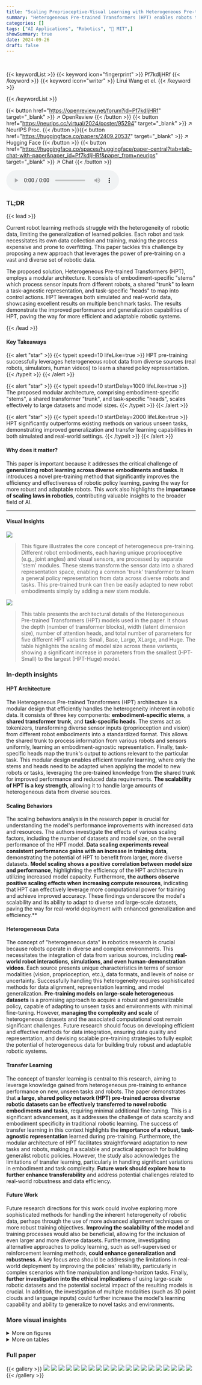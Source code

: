 ```yaml
---
title: "Scaling Proprioceptive-Visual Learning with Heterogeneous Pre-trained Transformers"
summary: "Heterogeneous Pre-trained Transformers (HPT) enables robots to learn generalizable policies from diverse data, drastically improving performance on unseen tasks."
categories: []
tags: ["AI Applications", "Robotics", "🏢 MIT",]
showSummary: true
date: 2024-09-26
draft: false
---
```


<br>

{{< keywordList >}}
{{< keyword icon="fingerprint" >}} Pf7kdIjHRf {{< /keyword >}}
{{< keyword icon="writer" >}} Lirui Wang et el. {{< /keyword >}}
 
{{< /keywordList >}}

{{< button href="https://openreview.net/forum?id=Pf7kdIjHRf" target="_blank" >}}
↗ OpenReview
{{< /button >}}
{{< button href="https://neurips.cc/virtual/2024/poster/95294" target="_blank" >}}
↗ NeurIPS Proc.
{{< /button >}}{{< button href="https://huggingface.co/papers/2409.20537" target="_blank" >}}
↗ Hugging Face
{{< /button >}}
{{< button href="https://huggingface.co/spaces/huggingface/paper-central?tab=tab-chat-with-paper&paper_id=Pf7kdIjHRf&paper_from=neurips" target="_blank" >}}
↗ Chat
{{< /button >}}



<audio controls>
    <source src="https://ai-paper-reviewer.com/Pf7kdIjHRf/podcast.wav" type="audio/wav">
    Your browser does not support the audio element.
</audio>


### TL;DR


{{< lead >}}

Current robot learning methods struggle with the heterogeneity of robotic data, limiting the generalization of learned policies.  Each robot and task necessitates its own data collection and training, making the process expensive and prone to overfitting. This paper tackles this challenge by proposing a new approach that leverages the power of pre-training on a vast and diverse set of robotic data. 

The proposed solution, Heterogeneous Pre-trained Transformers (HPT), employs a modular architecture. It consists of embodiment-specific "stems" which process sensor inputs from different robots, a shared "trunk" to learn a task-agnostic representation, and task-specific "heads" to map into control actions.  HPT leverages both simulated and real-world data, showcasing excellent results on multiple benchmark tasks. The results demonstrate the improved performance and generalization capabilities of HPT, paving the way for more efficient and adaptable robotic systems. 

{{< /lead >}}


#### Key Takeaways

{{< alert "star" >}}
{{< typeit speed=10 lifeLike=true >}} HPT pre-training successfully leverages heterogeneous robot data from diverse sources (real robots, simulators, human videos) to learn a shared policy representation. {{< /typeit >}}
{{< /alert >}}

{{< alert "star" >}}
{{< typeit speed=10 startDelay=1000 lifeLike=true >}} The proposed modular architecture, comprising embodiment-specific "stems", a shared transformer "trunk", and task-specific "heads", scales effectively to large datasets and model sizes. {{< /typeit >}}
{{< /alert >}}

{{< alert "star" >}}
{{< typeit speed=10 startDelay=2000 lifeLike=true >}} HPT significantly outperforms existing methods on various unseen tasks, demonstrating improved generalization and transfer learning capabilities in both simulated and real-world settings. {{< /typeit >}}
{{< /alert >}}

#### Why does it matter?
This paper is important because it addresses the critical challenge of **generalizing robot learning across diverse embodiments and tasks**.  It introduces a novel pre-training method that significantly improves the efficiency and effectiveness of robotic policy learning, paving the way for more robust and adaptable robots.  This work also highlights the **importance of scaling laws in robotics**, contributing valuable insights to the broader field of AI.

------
#### Visual Insights



![](https://ai-paper-reviewer.com/Pf7kdIjHRf/figures_1_1.jpg)

> This figure illustrates the core concept of heterogeneous pre-training. Different robot embodiments, each having unique proprioceptive (e.g., joint angles) and visual sensors, are processed by separate 'stem' modules. These stems transform the sensor data into a shared representation space, enabling a common 'trunk' transformer to learn a general policy representation from data across diverse robots and tasks. This pre-trained trunk can then be easily adapted to new robot embodiments simply by adding a new stem module.





![](https://ai-paper-reviewer.com/Pf7kdIjHRf/tables_4_1.jpg)

> This table presents the architectural details of the Heterogeneous Pre-trained Transformers (HPT) models used in the paper.  It shows the depth (number of transformer blocks), width (latent dimension size), number of attention heads, and total number of parameters for five different HPT variants: Small, Base, Large, XLarge, and Huge. The table highlights the scaling of model size across these variants, showing a significant increase in parameters from the smallest (HPT-Small) to the largest (HPT-Huge) model.





### In-depth insights


#### HPT Architecture
The Heterogeneous Pre-trained Transformers (HPT) architecture is a modular design that efficiently handles the heterogeneity inherent in robotic data.  It consists of three key components: **embodiment-specific stems**, a **shared transformer trunk**, and **task-specific heads**.  The stems act as tokenizers, transforming diverse sensor inputs (proprioception and vision) from different robot embodiments into a standardized format. This allows the shared trunk to process information from various robots and sensors uniformly, learning an embodiment-agnostic representation.  Finally, task-specific heads map the trunk's output to actions relevant to the particular task. This modular design enables efficient transfer learning, where only the stems and heads need to be adapted when applying the model to new robots or tasks, leveraging the pre-trained knowledge from the shared trunk for improved performance and reduced data requirements. **The scalability of HPT is a key strength**, allowing it to handle large amounts of heterogeneous data from diverse sources.

#### Scaling Behaviors
The scaling behaviors analysis in the research paper is crucial for understanding the model's performance improvements with increased data and resources. The authors investigate the effects of various scaling factors, including the number of datasets and model size, on the overall performance of the HPT model. **Data scaling experiments reveal consistent performance gains with an increase in training data**, demonstrating the potential of HPT to benefit from larger, more diverse datasets.  **Model scaling shows a positive correlation between model size and performance**, highlighting the efficiency of the HPT architecture in utilizing increased model capacity. Furthermore, **the authors observe positive scaling effects when increasing compute resources**, indicating that HPT can effectively leverage more computational power for training and achieve improved accuracy. These findings underscore the model's scalability and its ability to adapt to diverse and large-scale datasets, paving the way for real-world deployment with enhanced generalization and efficiency.**

#### Heterogeneous Data
The concept of "heterogeneous data" in robotics research is crucial because robots operate in diverse and complex environments.  This necessitates the integration of data from various sources, including **real-world robot interactions, simulations, and even human-demonstration videos**. Each source presents unique characteristics in terms of sensor modalities (vision, proprioception, etc.), data formats, and levels of noise or uncertainty.  Successfully handling this heterogeneity requires sophisticated methods for data alignment, representation learning, and model generalization. **Pre-training models on large-scale heterogeneous datasets** is a promising approach to acquire a robust and generalizable policy, capable of adapting to unseen tasks and environments with minimal fine-tuning.  However, **managing the complexity and scale** of heterogeneous datasets and the associated computational cost remain significant challenges.  Future research should focus on developing efficient and effective methods for data integration, ensuring data quality and representation, and devising scalable pre-training strategies to fully exploit the potential of heterogeneous data for building truly robust and adaptable robotic systems.

#### Transfer Learning
The concept of transfer learning is central to this research, aiming to leverage knowledge gained from heterogeneous pre-training to enhance performance on new, unseen tasks and robots.  The paper demonstrates that **a large, shared policy network (HPT) pre-trained across diverse robotic datasets can be effectively transferred to novel robotic embodiments and tasks**, requiring minimal additional fine-tuning.  This is a significant advancement, as it addresses the challenge of data scarcity and embodiment specificity in traditional robotic learning.  The success of transfer learning in this context highlights the **importance of a robust, task-agnostic representation** learned during pre-training.  Furthermore, the modular architecture of HPT facilitates straightforward adaptation to new tasks and robots, making it a scalable and practical approach for building generalist robotic policies.  However, the study also acknowledges the limitations of transfer learning, particularly in handling significant variations in embodiment and task complexity. **Future work should explore how to further enhance transferability** and address potential challenges related to real-world robustness and data efficiency.

#### Future Work
Future research directions for this work could involve exploring more sophisticated methods for handling the inherent heterogeneity of robotic data, perhaps through the use of more advanced alignment techniques or more robust training objectives.  **Improving the scalability of the model** and training processes would also be beneficial, allowing for the inclusion of even larger and more diverse datasets.  Furthermore, investigating alternative approaches to policy learning, such as self-supervised or reinforcement learning methods, **could enhance generalization and robustness**.  A key focus area should be addressing the limitations in real-world deployment by improving the policies' reliability, particularly in complex scenarios with fine manipulation and long-horizon tasks.  Finally, **further investigation into the ethical implications** of using large-scale robotic datasets and the potential societal impact of the resulting models is crucial.  In addition, the investigation of multiple modalities (such as 3D point clouds and language inputs) could further increase the model's learning capability and ability to generalize to novel tasks and environments.


### More visual insights

<details>
<summary>More on figures
</summary>


![](https://ai-paper-reviewer.com/Pf7kdIjHRf/figures_2_1.jpg)

> The figure illustrates the architecture of Heterogeneous Pre-trained Transformers (HPT).  It shows a modular design with three main components: Embodiment-specific stems that process proprioceptive and visual inputs, a shared Transformer trunk that learns a task-agnostic representation, and task-specific heads that map the representation to actions.  The figure highlights the flexibility and scalability of HPT, showing how it can handle data from multiple embodiments and tasks.


![](https://ai-paper-reviewer.com/Pf7kdIjHRf/figures_3_1.jpg)

> This figure illustrates the stem architecture of the Heterogeneous Pre-trained Transformers (HPT) model.  The stem is responsible for processing proprioceptive and visual inputs from different robot embodiments.  The proprioceptive tokenizer uses a Multilayer Perceptron (MLP) to transform proprioceptive data into a feature vector, which is then processed using cross-attention with 16 learnable tokens.  Similarly, the vision tokenizer uses a pre-trained encoder (like ResNet) to process visual information, also employing cross-attention with 16 fixed tokens.  The output is a fixed-length sequence of tokens, regardless of the input sequence length, which allows the model to handle variable-length inputs from diverse sensors.


![](https://ai-paper-reviewer.com/Pf7kdIjHRf/figures_4_1.jpg)

> This figure shows a pie chart visualizing the distribution of datasets used in the HPT pre-training process across different domains and embodiments. Each slice represents a specific dataset or group of datasets, categorized by their source (real-world teleoperation, simulation, deployed robots, and human videos). The visual representation highlights the diversity and heterogeneity of the data used for pre-training, emphasizing the paper's focus on scaling learning across different robotics environments and sensor modalities.


![](https://ai-paper-reviewer.com/Pf7kdIjHRf/figures_6_1.jpg)

> This figure shows the scaling behavior of the Heterogeneous Pre-trained Transformers (HPT) model with respect to the amount of data used during pre-training.  Subfigure (a) demonstrates the relationship between the number of trajectories and the validation loss for two different model sizes (HPT-S and HPT-L). Subfigure (b) shows how the validation loss changes as the number of datasets increases, keeping the number of epochs constant.


![](https://ai-paper-reviewer.com/Pf7kdIjHRf/figures_6_2.jpg)

> This figure shows the scaling behavior of the Heterogeneous Pre-trained Transformers (HPT) model with respect to the amount of data and model size.  The left subplot (a) demonstrates how validation loss decreases as the number of training trajectories increases, comparing two different model sizes. The right subplot (b) shows how validation loss changes as the number of datasets increases, again for different model sizes. The results show that HPT scales well with increasing data and model capacity.


![](https://ai-paper-reviewer.com/Pf7kdIjHRf/figures_7_1.jpg)

> This figure shows the scaling behavior of the Heterogeneous Pre-trained Transformers (HPT) model with respect to both the size of the dataset and the number of datasets used in training.  The left subplot (a) demonstrates the impact of increasing the number of trajectories per dataset on the validation loss for two different model sizes (HPT-S and HPT-L). The right subplot (b) shows how the validation loss changes as the number of datasets increases while keeping the number of epochs constant and comparing different model sizes. Overall, the figure highlights the scaling properties of HPT as the amount of training data increases and suggests a beneficial effect of model size and increased diversity of training datasets in improving generalization.


![](https://ai-paper-reviewer.com/Pf7kdIjHRf/figures_8_1.jpg)

> This figure shows several example tasks from different simulation environments used to evaluate the HPT model.  The figure visually demonstrates the robot performing different manipulation tasks in various simulated settings. The specific details of the experiments are described in sections 5.1 and A.4 of the paper.


![](https://ai-paper-reviewer.com/Pf7kdIjHRf/figures_8_2.jpg)

> This figure presents the success rates achieved by different models on robot manipulation tasks across various simulation benchmarks.  Specifically, it compares the transfer learning performance of models with pre-trained trunks (HPT-B to HPT-XL) against other generalist models (RT-1X, RT-2X, Octo) in the Simpler benchmark. The pre-trained trunks used the 'Scaled Settings' from the pre-training phase, highlighting the impact of this pre-training on downstream task performance.


![](https://ai-paper-reviewer.com/Pf7kdIjHRf/figures_9_1.jpg)

> This figure shows the qualitative results of applying pre-trained HPT policies to four real-world tasks: Sweep Leftover, Fill Water, Scoop Food, and Switch Insertion.  The image sequence for each task demonstrates the robot's ability to successfully complete the task despite variations in the environment and object placement. The caption highlights that the policies exhibit robustness and generalization.


![](https://ai-paper-reviewer.com/Pf7kdIjHRf/figures_9_2.jpg)

> This bar chart displays the success rates of four different methods (No Trunk, From Scratch, Pretrained Frozen, Pretrained Finetuned) across four real-world robotic tasks (Sweep Leftover, Fill Water, Scoop Food, Switch Insertion).  Each bar represents the average success rate across 45 trials, with error bars indicating the standard deviation.  The chart compares the performance of models that use a pre-trained transformer trunk (Pretrained Frozen, Pretrained Finetuned) against models trained from scratch (From Scratch) and models without a trunk (No Trunk).  The results demonstrate the effectiveness of pre-training the HPT model for improving real-world robotic task performance.


![](https://ai-paper-reviewer.com/Pf7kdIjHRf/figures_9_3.jpg)

> This figure shows the success rates achieved by different models on various robotic manipulation tasks in simulation.  Part (a) compares the performance of HPT models of varying sizes (HPT-B to HPT-XL) across four different simulation benchmarks (Fleet-Tools, Hammer, Metaworld, RoboMimic). Part (b) benchmarks HPT-XL against other state-of-the-art generalist models on the Simpler benchmark using the Google GDR robot embodiment.  Higher success rates indicate better performance in completing the tasks.


![](https://ai-paper-reviewer.com/Pf7kdIjHRf/figures_17_1.jpg)

> This figure illustrates the heterogeneity of the datasets used in the HPT pre-training.  It shows how the datasets are composed of various sources (real robots, simulations, human videos) and how they differ in terms of the number of trajectories, episode steps, sample weights, and grouped sample weights. The pie charts visually represent the proportion of each data source in the overall dataset, highlighting the diversity and scale of the pre-training data.


![](https://ai-paper-reviewer.com/Pf7kdIjHRf/figures_21_1.jpg)

> This figure presents the results of transfer learning experiments using the Heterogeneous Pre-trained Transformers (HPT) model on various robotic manipulation simulation benchmarks. Part (a) shows the success rates achieved by different sized HPT models (HPT-B to HPT-XL) across four different simulation environments.  Part (b) compares the performance of HPT-XL against other generalist robotic models on a more recent benchmark, using the Google GDR embodiment.  All pre-trained trunks utilized data from the 'Scaled Settings' as described in the paper and success rates are based on 150 rollouts for each method.


![](https://ai-paper-reviewer.com/Pf7kdIjHRf/figures_21_2.jpg)

> This figure displays the results of transfer learning experiments using pre-trained Heterogeneous Pre-trained Transformers (HPT) models on various robot manipulation simulation benchmarks.  Part (a) shows the success rates of HPT models of different sizes (HPT-B, HPT-XL) on several benchmarks, comparing them against baselines of training from scratch. Part (b) shows a comparison with other state-of-the-art generalist models on the Simpler benchmark using the Google GDR robot embodiment.


![](https://ai-paper-reviewer.com/Pf7kdIjHRf/figures_22_1.jpg)

> This figure presents an ablation study on the HPT stem, investigating the impact of removing proprioception, vision stems, and vision encoders from the model.  The results, presented in validation loss, show that removing either proprioception or vision data significantly impairs performance, highlighting the importance of both modalities for effective pre-training.


![](https://ai-paper-reviewer.com/Pf7kdIjHRf/figures_22_2.jpg)

> This figure shows real-world qualitative results of the pre-trained HPT policies on four different tasks: Sweep Leftover, Fill Water, Scoop Food, and Switch Insertion.  The results demonstrate the policies' ability to perform dynamic and long-horizon contact-rich precision tasks despite scene changes and disturbances, highlighting the robustness and generalization capabilities of the pre-trained HPT models.


</details>




<details>
<summary>More on tables
</summary>


![](https://ai-paper-reviewer.com/Pf7kdIjHRf/tables_4_2.jpg)
> This table shows the dataset configuration used for pre-training the Heterogeneous Pre-trained Transformers (HPT) model. It compares two settings: 'Default' and 'Scaled'. The 'Default' setting uses 27 datasets from the RT-X dataset with a total of 16,000 trajectories (with a maximum of 1000 trajectories per dataset). The 'Scaled' setting uses a significantly larger dataset, comprising 52 datasets with 270,000 trajectories in total.  The table also provides the number of samples and the batch size used for training in each setting.

![](https://ai-paper-reviewer.com/Pf7kdIjHRf/tables_18_1.jpg)
> This table provides a detailed breakdown of the datasets used in the HPT pre-training.  It lists each dataset, the number of trajectories and samples within each dataset, and the percentage each dataset contributes to the total number of trajectories and samples.  The datasets are categorized into four groups: real-world robot teleoperation datasets from Open-X, simulation datasets, human video datasets, and in-the-wild deployed robot datasets. This breakdown shows the heterogeneity of the data used for pre-training, highlighting the variety of sources and the diverse nature of the robotic data included.

![](https://ai-paper-reviewer.com/Pf7kdIjHRf/tables_19_1.jpg)
> This table summarizes the key statistics and characteristics of the experiments conducted in the paper, comparing HPT's performance against other methods. It highlights the significant increase in data diversity and scale achieved by HPT, contrasting its use of 52 datasets with other methods utilizing far fewer.  The table also shows the disparity in model sizes employed, with HPT's 1.1B parameters exceeding those of its counterparts.  Finally, it notes the availability of multiple open-source implementations and the extensive evaluation performed across six benchmark tasks.

</details>




### Full paper

{{< gallery >}}
<img src="https://ai-paper-reviewer.com/Pf7kdIjHRf/1.png" class="grid-w50 md:grid-w33 xl:grid-w25" />
<img src="https://ai-paper-reviewer.com/Pf7kdIjHRf/2.png" class="grid-w50 md:grid-w33 xl:grid-w25" />
<img src="https://ai-paper-reviewer.com/Pf7kdIjHRf/3.png" class="grid-w50 md:grid-w33 xl:grid-w25" />
<img src="https://ai-paper-reviewer.com/Pf7kdIjHRf/4.png" class="grid-w50 md:grid-w33 xl:grid-w25" />
<img src="https://ai-paper-reviewer.com/Pf7kdIjHRf/5.png" class="grid-w50 md:grid-w33 xl:grid-w25" />
<img src="https://ai-paper-reviewer.com/Pf7kdIjHRf/6.png" class="grid-w50 md:grid-w33 xl:grid-w25" />
<img src="https://ai-paper-reviewer.com/Pf7kdIjHRf/7.png" class="grid-w50 md:grid-w33 xl:grid-w25" />
<img src="https://ai-paper-reviewer.com/Pf7kdIjHRf/8.png" class="grid-w50 md:grid-w33 xl:grid-w25" />
<img src="https://ai-paper-reviewer.com/Pf7kdIjHRf/9.png" class="grid-w50 md:grid-w33 xl:grid-w25" />
<img src="https://ai-paper-reviewer.com/Pf7kdIjHRf/10.png" class="grid-w50 md:grid-w33 xl:grid-w25" />
<img src="https://ai-paper-reviewer.com/Pf7kdIjHRf/11.png" class="grid-w50 md:grid-w33 xl:grid-w25" />
<img src="https://ai-paper-reviewer.com/Pf7kdIjHRf/12.png" class="grid-w50 md:grid-w33 xl:grid-w25" />
<img src="https://ai-paper-reviewer.com/Pf7kdIjHRf/13.png" class="grid-w50 md:grid-w33 xl:grid-w25" />
<img src="https://ai-paper-reviewer.com/Pf7kdIjHRf/14.png" class="grid-w50 md:grid-w33 xl:grid-w25" />
<img src="https://ai-paper-reviewer.com/Pf7kdIjHRf/15.png" class="grid-w50 md:grid-w33 xl:grid-w25" />
<img src="https://ai-paper-reviewer.com/Pf7kdIjHRf/16.png" class="grid-w50 md:grid-w33 xl:grid-w25" />
<img src="https://ai-paper-reviewer.com/Pf7kdIjHRf/17.png" class="grid-w50 md:grid-w33 xl:grid-w25" />
<img src="https://ai-paper-reviewer.com/Pf7kdIjHRf/18.png" class="grid-w50 md:grid-w33 xl:grid-w25" />
<img src="https://ai-paper-reviewer.com/Pf7kdIjHRf/19.png" class="grid-w50 md:grid-w33 xl:grid-w25" />
<img src="https://ai-paper-reviewer.com/Pf7kdIjHRf/20.png" class="grid-w50 md:grid-w33 xl:grid-w25" />
{{< /gallery >}}